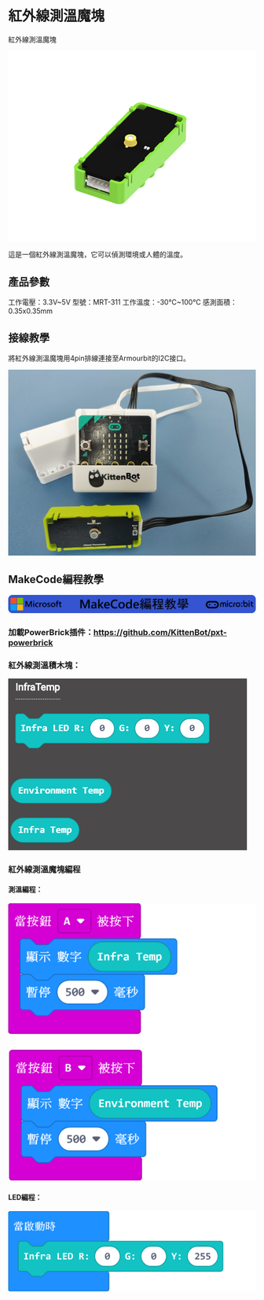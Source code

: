 # 紅外線測溫魔塊

紅外線測溫魔塊

![](./images/image--003.png)

這是一個紅外線測溫魔塊，它可以偵測環境或人體的溫度。

## 產品參數

工作電壓：3.3V~5V
型號：MRT-311
工作溫度：-30°C~100°C
感測面積：0.35x0.35mm

## 接線教學

將紅外線測溫魔塊用4pin排線連接至Armourbit的I2C接口。

![](./images/infraCon.jpg)

## MakeCode編程教學

![](./images/mcbanner.png)

### 加載PowerBrick插件：https://github.com/KittenBot/pxt-powerbrick

### 紅外線測溫積木塊：

![](./images/infratempblocks.png)

### 紅外線測溫魔塊編程

#### 測溫編程：

![](./images/infratempcode.png)

#### LED編程：

![](./images/infraLEDcode.png)

